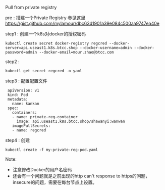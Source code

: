 Pull from private registry

pre : 搭建一个Private Registry  参见这里 https://gist.github.com/mylamour/dbc63d1901a39e084c500aa9747ea40e

step1 : 创建一个k8s对docker的授权密码

`kubectl create secret docker-registry regcred --docker-server=api.useast1.k8s.btcc.shop --docker-username=admin --docker-password=admin --docker-email=mour.zhao@btcc.com`

step2 : 

`kubectl get secret regcred -o yaml`

step3 : 配置配置文件

```
 apiVersion: v1
 kind: Pod
 metadata:
   name: kankan
 spec:
   containers:
   - name: private-reg-container
     image: api.useast1.k8s.btcc.shop/shawanyi:wanwan
   imagePullSecrets:
   - name: regcred
```

step4 : 创建

`kubectl create -f my-private-reg-pod.yaml`



Note:

* 注意修改Docker的用户名密码
* 还会有一个问题就是之前出现的http can't response to https的问题，insecure的问题，需要在每台节点上设置。
